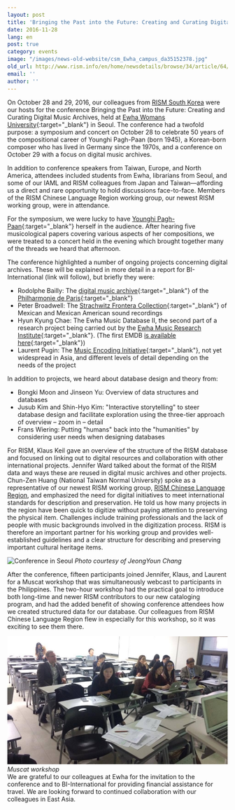 ```yaml
---
layout: post
title: 'Bringing the Past into the Future: Creating and Curating Digital Music Archives (Seoul, South Korea)'
date: 2016-11-28
lang: en
post: true
category: events
image: "/images/news-old-website/csm_Ewha_campus_da35152378.jpg"
old_url: http://www.rism.info/en/home/newsdetails/browse/34/article/64/bringing-the-past-into-the-future-creating-and-curating-digital-music-archives-seoul-south-korea.html
email: ''
author: ''
---
```


On October 28 and 29, 2016, our colleagues from [RISM South Korea](/working-groups/korea/home.html) were our hosts for the conference Bringing the Past into the Future: Creating and Curating Digital Music Archives, held at [Ewha Womans University](https://www.ewha.ac.kr/){:target="_blank"} in Seoul. The conference had a twofold purpose: a symposium and concert on October 28 to celebrate 50 years of the compositional career of Younghi Pagh-Paan (born 1945), a Korean-born composer who has lived in Germany since the 1970s, and a conference on October 29 with a focus on digital music archives.

In addition to conference speakers from Taiwan, Europe, and North America, attendees included students from Ewha, librarians from Seoul, and some of our IAML and RISM colleagues from Japan and Taiwan—affording us a direct and rare opportunity to hold discussions face-to-face. Members of the RISM Chinese Language Region working group, our newest RISM working group, were in attendance.

For the symposium, we were lucky to have [Younghi Pagh-Paan](http://www.pagh-paan.com/){:target="_blank"} herself in the audience. After hearing five musicological papers covering various aspects of her compositions, we were treated to a concert held in the evening which brought together many of the threads we heard that afternoon.

The conference highlighted a number of ongoing projects concerning digital archives. These will be explained in more detail in a report for BI-International (link will follow), but briefly they were:

- Rodolphe Bailly: The [digital music archive](http://live.philharmoniedeparis.fr/){:target="_blank"} of the [Philharmonie de Paris](http://philharmoniedeparis.fr/fr){:target="_blank"}
- Peter Broadwell: The [Strachwitz Frontera Collection](http://frontera.library.ucla.edu/){:target="_blank"} of Mexican and Mexican American sound recordings
- Hyun Kyung Chae: The Ewha Music Database II, the second part of a research project being carried out by the [Ewha Music Research Institute](https://www.ewha.ac.kr/mbs/ewhaen/subview.jsp?id=ewhaen_040302040200){:target="_blank"}. (The first EMDB [is available here](http://emusicdb.info/index.php?lang=en){:target="_blank"})
- Laurent Pugin: The [Music Encoding Initiative](http://music-encoding.org/){:target="_blank"}, not yet widespread in Asia, and different levels of detail depending on the needs of the project

In addition to projects, we heard about database design and theory from:

- Bongki Moon and Jinseon Yu: Overview of data structures and databases
- Jusub Kim and Shin-Hyo Kim: "Interactive storytelling" to steer database design and facilitate exploration using the three-tier approach of overview – zoom in – detail
- Frans Wiering: Putting "humans" back into the "humanities" by considering user needs when designing databases

For RISM, Klaus Keil gave an overview of the structure of the RISM database and focused on linking out to digital resources and collaboration with other international projects. Jennifer Ward talked about the format of the RISM data and ways these are reused in digital music archives and other projects. Chun-Zen Huang (National Taiwan Normal University) spoke as a representative of our newest RISM working group, [RISM Chinese Language Region](/working-groups.html), and emphasized the need for digital initiatives to meet international standards for description and preservation. He told us how many projects in the region have been quick to digitize without paying attention to preserving the physical item. Challenges include training professionals and the lack of people with music backgrounds involved in the digitization process. RISM is therefore an important partner for his working group and provides well-established guidelines and a clear structure for describing and preserving important cultural heritage items.

![Conference in Seoul](/resources-old-website/news/Panel_Fotographin_JeongYoun_Chang_5456_3632.JPG)
_Photo courtesy of JeongYoun Chang_  

After the conference, fifteen participants joined Jennifer, Klaus, and Laurent for a Muscat workshop that was simultaneously webcast to participants in the Philippines. The two-hour workshop had the practical goal to introduce both long-time and newer RISM contributors to our new cataloging program, and had the added benefit of showing conference attendees how we created structured data for our database. Our colleagues from RISM Chinese Language Region flew in especially for this workshop, so it was exciting to see them there.  

![Muscat workshop in Seoul](/resources-old-website/news/Workshop_webinar_960_557.jpg)
_Muscat workshop_  
We are grateful to our colleagues at Ewha for the invitation to the conference and to BI-International for providing financial assistance for travel. We are looking forward to continued collaboration with our colleagues in East Asia.   

<!-- May 2021: http://www.emri2016.com/ not online, not archived. -->
